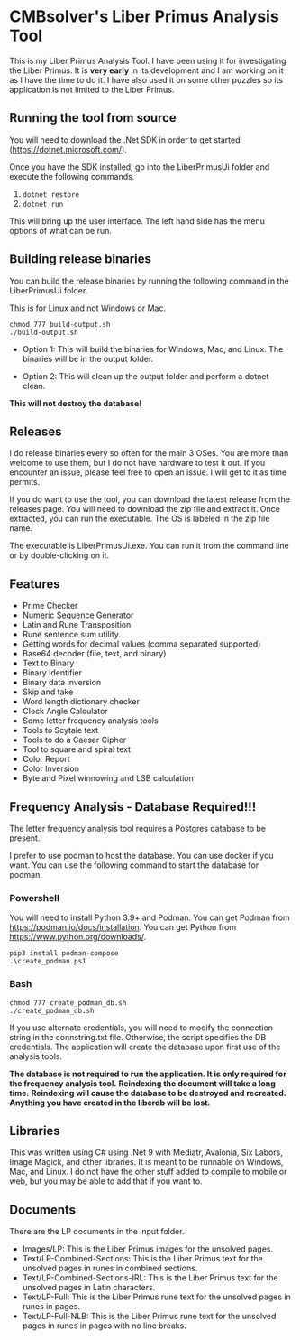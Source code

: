 # CMBsolver's Liber Primus Analysis Tool
This is my Liber Primus Analysis Tool.  I have been using it for investigating the Liber Primus.  It is **very early** in its development and I am working on it as I have the time to do it.  I have also used it on some other puzzles so its application is not limited to the Liber Primus.

## Running the tool from source
You will need to download the .Net SDK in order to get started (https://dotnet.microsoft.com/).

Once you have the SDK installed, go into the LiberPrimusUi folder and execute the following commands.

1. `dotnet restore`
2. `dotnet run`

This will bring up the user interface. The left hand side has the menu options of what can be run.

## Building release binaries
You can build the release binaries by running the following command in the LiberPrimusUi folder.

This is for Linux and not Windows or Mac.

```
chmod 777 build-output.sh
./build-output.sh
```

- Option 1: This will build the binaries for Windows, Mac, and Linux.  The binaries will be in the output folder.

- Option 2: This will clean up the output folder and perform a dotnet clean.

**This will not destroy the database!**

## Releases
I do release binaries every so often for the main 3 OSes.  You are more than welcome to use them, but I do not have hardware to test it out.  If you encounter an issue, please feel free to open an issue.  I will get to it as time permits.

If you do want to use the tool, you can download the latest release from the releases page.  You will need to download the zip file and extract it.  Once extracted, you can run the executable.  The OS is labeled in the zip file name.

The executable is LiberPrimusUi.exe.  You can run it from the command line or by double-clicking on it.

## Features
- Prime Checker
- Numeric Sequence Generator
- Latin and Rune Transposition
- Rune sentence sum utility.
- Getting words for decimal values (comma separated supported)
- Base64 decoder (file, text, and binary)
- Text to Binary
- Binary Identifier
- Binary data inversion
- Skip and take
- Word length dictionary checker
- Clock Angle Calculator
- Some letter frequency analysis tools
- Tools to Scytale text
- Tools to do a Caesar Cipher
- Tool to square and spiral text
- Color Report
- Color Inversion
- Byte and Pixel winnowing and LSB calculation

## Frequency Analysis - Database Required!!!
The letter frequency analysis tool requires a Postgres database to be present.

I prefer to use podman to host the database.  You can use docker if you want.  You can use the following command to start the database for podman.

### Powershell
You will need to install Python 3.9+ and Podman.  You can get Podman from https://podman.io/docs/installation.  You can get Python from https://www.python.org/downloads/.
```
pip3 install podman-compose
.\create_podman.ps1
```

### Bash
```
chmod 777 create_podman_db.sh
./create_podman_db.sh
```

If you use alternate credentials, you will need to modify the connection string in the connstring.txt file.  Otherwise, the script specifies the DB credentials.  The application will create the database upon first use of the analysis tools.

**The database is not required to run the application.  It is only required for the frequency analysis tool.**
**Reindexing the document will take a long time.**
**Reindexing will cause the database to be destroyed and recreated.  Anything you have created in the liberdb will be lost.**

## Libraries
This was written using C# using .Net 9 with Mediatr, Avalonia, Six Labors, Image Magick, and other libraries.  It is meant to be runnable on Windows, Mac, and Linux.  I do not have the other stuff added to compile to mobile or web, but you may be able to add that if you want to.

## Documents
There are the LP documents in the input folder.
- Images/LP: This is the Liber Primus images for the unsolved pages.
- Text/LP-Combined-Sections: This is the Liber Primus text for the unsolved pages in runes in combined sections.
- Text/LP-Combined-Sections-IRL: This is the Liber Primus text for the unsolved pages in Latin characters.
- Text/LP-Full: This is the Liber Primus rune text for the unsolved pages in runes in pages.
- Text/LP-Full-NLB: This is the Liber Primus rune text for the unsolved pages in runes in pages with no line breaks.